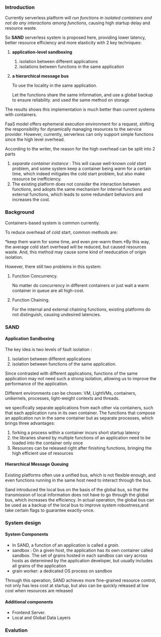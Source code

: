 ### Introduction

Currently serverless platform will *run functions in isolated containers and not do any interactions among functions*, causing high startup delay and resource waste.

So **SAND** serverless system is proposed here, providing lower latency, better resource efficiency and more elasticity with 2 key techniques:

1. **application-level sandboxing**  

   1. isolation between different  applications
   2. isolations between functions in the same application

2. **a hierarchical message bus** 

   To use the locality in the same application.

   Let the functions share the same information, and use a global backup to ensure reliability. and used the same method on storage 

The results shows this implementation is much better than current systems with containers.

FaaS model offers ephemeral execution environment for a request, shifting the responsibility for dynamically managing resources to the service provider. However, currently, serverless can only support simple functions since the high level overhead.

According to the writer, the reason for the high overhead can be split into 2 parts

1. *separate container instance* : This will cause well-known *cold start* problem, and some system keep a container being *warm* for a certain time, which indeed mitigates the cold start problem, but also make resource be inefficiency.
2. The existing platform does not consider the interaction between functions, and adopts the same mechanism for internal functions and external functions, which leads to some redundant behaviors and increases the cost.

### Background

Containers-based system is common currently.

To reduce overhead of cold start, common methods are:

*keep them warm for some time, and even pre-warm them.*By this way, the average cold start overhead will be reduced, but caused resources waste. And, this method may cause some kind of reeducation of origin isolation.

However, there still two problems in this system:

1. Function Concurrency.

   No matter do concurrency in different containers or just wait a warm container in queue are all high-cost.

2. Function Chaining.

   For the internal and external chaining functions, existing platforms do not distinguish, causing undesired latencies.

### SAND

#### Application Sandboxing

The key idea is two levels of fault isolation :

1. isolation between different applications  
2. isolation between functions of the same application. 

Since contrasted with different applications, functions of the same application may not need such a strong isolation, allowing us to improve the performance of the application.

Different environments can be chosen: VM, LightVMs, containers, unikernels, processes, light-weight contexts and threads.

we specifically separate applications from each other via containers, such that each application runs in its own container. The functions that compose an application run in the same container but as separate processes, which brings three advantages:

1. forking a process within a container incurs short startup latency  
2. the libraries shared by multiple functions of an application need to be loaded into the container only once  
3. Resources can be released right after finishing functions, bringing the high efficient use of resources 

#### Hierarchical Message Queuing

Existing platforms often use a unified bus, which is not flexible enough, and even functions running in the same host need to interact through the bus.

Sand introduced the local bus on the basis of the global bus, so that the transmission of local information does not have to go through the global bus, which increases the efficiency. In actual operation, the global bus can be used as a backup of the local bus to improve system robustness,and take certain flags to guarantee exactly-once.

### System design

#### System Components

- In SAND, a function of an application is called a *grain*.
- sandbox : On a given host, the application has its own container called sandbox. The set of grains hosted in each sandbox can vary across hosts as determined by the application developer, but usually includes all grains of the application
- grain worker:  a dedicated OS process on sandbox

Through this operation, SAND achieves more fine-grained resource control, not only has less cost at startup, but also can be quickly released at low cost when resources are released 

#### Additional components

- Frontend Server.  
- Local and Global Data Layers  

### Evalution





 



